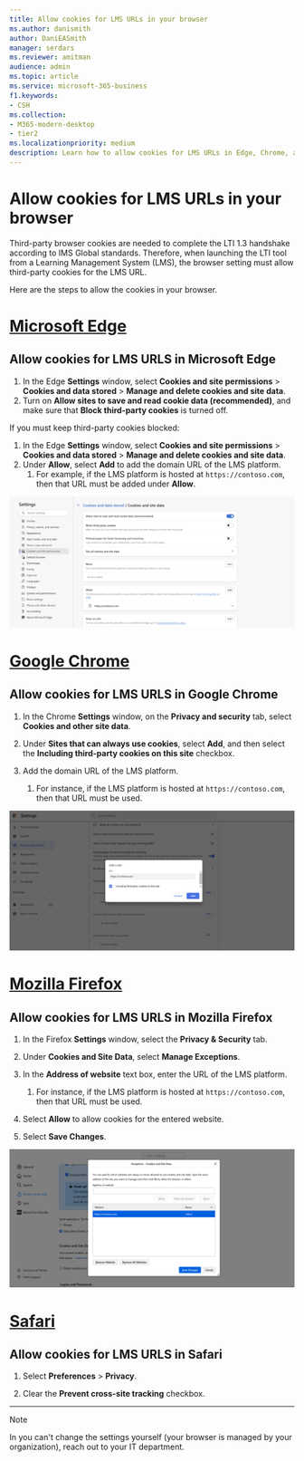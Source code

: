 ```yaml
---
title: Allow cookies for LMS URLs in your browser
ms.author: danismith
author: DaniEASmith
manager: serdars
ms.reviewer: amitman 
audience: admin
ms.topic: article
ms.service: microsoft-365-business
f1.keywords:
- CSH
ms.collection: 
- M365-modern-desktop
- tier2
ms.localizationpriority: medium
description: Learn how to allow cookies for LMS URLs in Edge, Chrome, and Firefox, and Safari browsers.
---
```


# Allow cookies for LMS URLs in your browser

Third-party browser cookies are needed to complete the LTI 1.3 handshake according to IMS Global standards. Therefore, when launching the LTI tool from a Learning Management System (LMS), the browser setting must allow third-party cookies for the LMS URL.

Here are the steps to allow the cookies in your browser.

# [Microsoft Edge](#tab/edge)

## Allow cookies for LMS URLS in Microsoft Edge

1. In the Edge **Settings** window, select **Cookies and site permissions** > **Cookies and data stored** > **Manage and delete cookies and site data**.
2. Turn on **Allow sites to save and read cookie data (recommended)**, and make sure that **Block third-party cookies** is turned off.

If you must keep third-party cookies blocked:

1. In the Edge **Settings** window, select **Cookies and site permissions** > **Cookies and data stored** > **Manage and delete cookies and site data**.
2. Under **Allow**, select **Add** to add the domain URL of the LMS platform.
   1. For example, if the LMS platform is hosted at `https://contoso.com`, then that URL must be added under **Allow**.

![Screenshot of Microsoft Edge cookie settings page](media/edge-cookies.png)

# [Google Chrome](#tab/chrome)

## Allow cookies for LMS URLS in Google Chrome

1. In the Chrome **Settings** window, on the **Privacy and security** tab, select **Cookies and other site data**.

2. Under **Sites that can always use cookies**, select **Add**, and then select the **Including third-party cookies on this site** checkbox.

3. Add the domain URL of the LMS platform.
   1. For instance, if the LMS platform is hosted at `https://contoso.com`, then that URL must be used.

![Screenshot of Google Chrome cookie settings page](media/chrome-cookies.png)

# [Mozilla Firefox](#tab/firefox)

## Allow cookies for LMS URLS in Mozilla Firefox

1. In the Firefox **Settings** window, select the **Privacy & Security** tab.

2. Under **Cookies and Site Data**, select **Manage Exceptions**.

3. In the **Address of website** text box, enter the URL of the LMS platform.
   1. For instance, if the LMS platform is hosted at `https://contoso.com`, then that URL must be used.

4. Select **Allow** to allow cookies for the entered website.

5. Select **Save Changes**.

![Screenshot of Mozilla Firefox cookie settings page](media/firefox-cookies.png)

# [Safari](#tab/safari)

## Allow cookies for LMS URLS in Safari

1. Select **Preferences** > **Privacy**.

2. Clear the **Prevent cross-site tracking** checkbox.

---

> [!NOTE]
> In you can't change the settings yourself (your browser is managed by your organization), reach out to your IT department.
